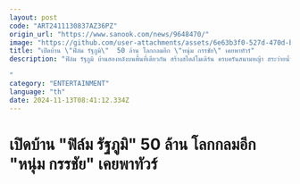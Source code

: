 ```yaml
---
layout: post
code: "ART2411130837AZ36PZ"
origin_url: "https://www.sanook.com/news/9648470/"
image: "https://github.com/user-attachments/assets/6e63b3f0-527d-470d-b93d-d106b85d4cbe"
title: "เปิดบ้าน \"ฟิล์ม รัฐภูมิ\"  50 ล้าน โลกกลมอีก \"หนุ่ม กรรชัย\" เคยพาทัวร์"
description: "ฟิล์ม รัฐภูมิ บ้านสองหลังบนพื้นที่เดียวกัน สร้างสไตล์โมเดิร์น ครบครันสนามหญ้า สระว่ายน้ำ สวยอลังการ 

"
category: "ENTERTAINMENT"
language: "th"
date: 2024-11-13T08:41:12.334Z
---
```


# เปิดบ้าน "ฟิล์ม รัฐภูมิ"  50 ล้าน โลกกลมอีก "หนุ่ม กรรชัย" เคยพาทัวร์